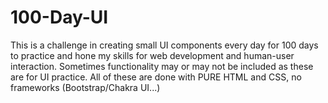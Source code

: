 # 100-Day-UI
This is a challenge in creating small UI components every day for 100 days to practice and hone my skills for web development and human-user interaction. Sometimes functionality may or may not be included as these are for UI practice. All of these are done with PURE HTML and CSS, no frameworks (Bootstrap/Chakra UI...)
